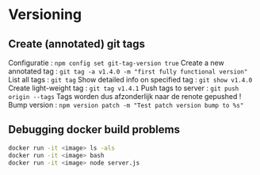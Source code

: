 # Versioning

## Create (annotated) git tags

Configuratie : `npm config set git-tag-version true`
Create a new annotated tag : `git tag -a v1.4.0 -m "first fully functional version"`
List all tags : `git tag`
Show detailed info on specified tag : `git show v1.4.0`
Create light-weight tag : `git tag v1.4.1`
Push tags to server : `git push origin --tags` Tags worden dus afzonderlijk naar de renote gepushed !
Bump version : `npm version patch -m "Test patch version bump to %s"`

## Debugging docker build problems

```bash
docker run -it <image> ls -als
docker run -it <image> bash
docker run -it <image> node server.js
```
